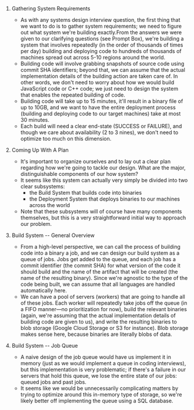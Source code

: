 1. Gathering System Requirements
   - As with any systems design interview question, the first thing that we want to do is to gather system requirements; we need to figure out what system we're building exactly.From the answers we were given to our clarifying questions (see Prompt Box), we're building a system that involves repeatedly (in the order of thousands of times per day) building and deploying code to hundreds of thousands of machines spread out across 5-10 regions around the world.
   - Building code will involve grabbing snapshots of source code using commit SHA identifiers; beyond that, we can assume that the actual implementation details of the building action are taken care of. In other words, we don't need to worry about how we would build JavaScript code or C++ code; we just need to design the system that enables the repeated building of code.
   - Building code will take up to 15 minutes, it'll result in a binary file of up to 10GB, and we want to have the entire deployment process (building and deploying code to our target machines) take at most 30 minutes.
   - Each build will need a clear end-state (SUCCESS or FAILURE), and though we care about availability (2 to 3 nines), we don't need to optimize too much on this dimension.

2. Coming Up With A Plan
   - It's important to organize ourselves and to lay out a clear plan regarding how we're going to tackle our design. What are the major, distinguishable components of our how system?
   - It seems like this system can actually very simply be divided into two clear subsystems:
        - the Build System that builds code into binaries
        - the Deployment System that deploys binaries to our machines across the world
    - Note that these subsystems will of course have many components themselves, but this is a very straightforward initial way to approach our problem.

3. Build System -- General Overview
   - From a high-level perspective, we can call the process of building code into a binary a job, and we can design our build system as a queue of jobs. Jobs get added to the queue, and each job has a commit identifier (the commit SHA) for what version of the code it should build and the name of the artifact that will be created (the name of the resulting binary). Since we're agnostic to the type of the code being built, we can assume that all languages are handled automatically here.
   - We can have a pool of servers (workers) that are going to handle all of these jobs. Each worker will repeatedly take jobs off the queue (in a FIFO manner—no prioritization for now), build the relevant binaries (again, we're assuming that the actual implementation details of building code are given to us), and write the resulting binaries to blob storage (Google Cloud Storage or S3 for instance). Blob storage makes sense here, because binaries are literally blobs of data.

4. Build System -- Job Queue
   - A naive design of the job queue would have us implement it in memory (just as we would implement a queue in coding interviews), but this implementation is very problematic; if there's a failure in our servers that hold this queue, we lose the entire state of our jobs: queued jobs and past jobs.
   - It seems like we would be unnecessarily complicating matters by trying to optimize around this in-memory type of storage, so we're likely better off implementing the queue using a SQL database.